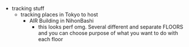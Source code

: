   * tracking stuff
    * tracking places in Tokyo to host
      * AIR Building in NihonBashi
        * this looks perf omg. Several different and separate FLOORS and you can choose purpose of what you want to do with each floor
